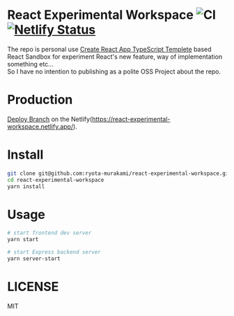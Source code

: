 # React Experimental Workspace ![CI](https://github.com/ryota-murakami/react-experimental-workspace/workflows/CI/badge.svg) [![Netlify Status](https://api.netlify.com/api/v1/badges/21756b33-f1b7-4082-9da0-7aad1f59cc22/deploy-status)](https://app.netlify.com/sites/react-experimental-workspace/deploys)
 
The repo is personal use [Create React App TypeScript Templete](https://create-react-app.dev/docs/getting-started#creating-a-typescript-app) based React Sandbox for experiment React's new feature, way of implementation something etc...  
So I have no intention to publishing as a polite OSS Project about the repo.  

# Production
[Deploy Branch](https://github.com/ryota-murakami/react-experimental-workspace/tree/deploy) on the Netlify(https://react-experimental-workspace.netlify.app/).


# Install

```bash
git clone git@github.com:ryota-murakami/react-experimental-workspace.git
cd react-experimental-workspace
yarn install
```

# Usage

```bash
# start frontend dev server
yarn start

# start Express backend server
yarn server-start
```

# LICENSE

MIT

